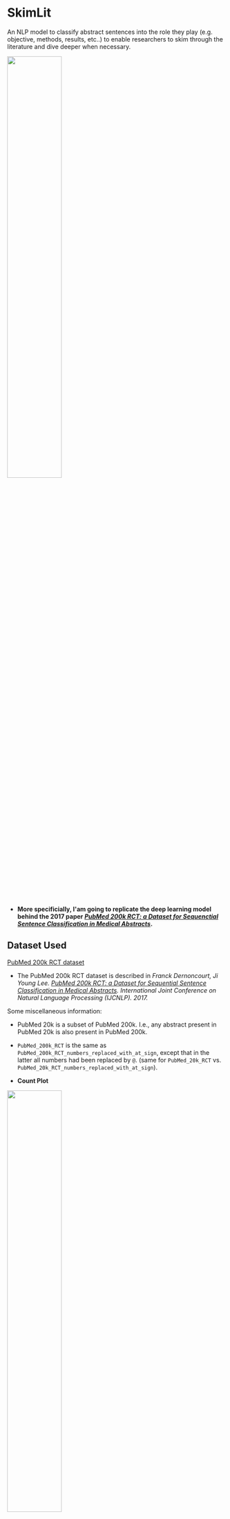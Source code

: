 # SkimLit
An NLP model to classify abstract sentences into the role they play (e.g. objective, methods, results, etc..) to enable researchers to skim through the literature and dive deeper when necessary.

<img src="https://user-images.githubusercontent.com/59719046/138639121-020343bb-e5dc-45a7-91d3-cd199f04f04e.png" width=50% height=50%>

* **More specificially, I'am going to replicate the deep learning model behind the 2017 paper [*PubMed 200k RCT: a Dataset for Sequenctial Sentence Classification in Medical Abstracts*](https://arxiv.org/abs/1710.06071).**

## Dataset Used
[PubMed 200k RCT dataset](https://github.com/Franck-Dernoncourt/pubmed-rct)

* The PubMed 200k RCT dataset is described in *Franck Dernoncourt, Ji Young Lee. [PubMed 200k RCT: a Dataset for Sequential Sentence Classification in Medical Abstracts](https://arxiv.org/abs/1710.06071). International Joint Conference on Natural Language Processing (IJCNLP). 2017.*

Some miscellaneous information:
- PubMed 20k is a subset of PubMed 200k. I.e., any abstract present in PubMed 20k is also present in PubMed 200k. 
- `PubMed_200k_RCT` is the same as `PubMed_200k_RCT_numbers_replaced_with_at_sign`, except that in the latter all numbers had been replaced by `@`. (same for `PubMed_20k_RCT` vs. `PubMed_20k_RCT_numbers_replaced_with_at_sign`).

- **Count Plot**
<img src="https://user-images.githubusercontent.com/59719046/138639626-48336732-ca8f-4bfe-8063-0e1f7a7c6ae6.png" width=50% height=50%>

## Models Tried
- NaiveBiase Model -> 72% Accuracy
- Conv1D Model -> 78% Accuracy
- Model using pretrained token embedding ( Universal sentence embedding ) -> 75% Accuracy
- Conv1D Model using character level embedding -> 73% Accuracy 
- Model with both token and charcter level embedding -> 76% Accuracy
- Model with token, character and position level embedding ( https://arxiv.org/pdf/1612.05251.pdf ) -> 81% Accuracy
        <img src="https://user-images.githubusercontent.com/59719046/138639849-8bb0dcb4-f307-45cf-82ec-671530680863.png" width=40% height=40%>

## Final Results


## Contact Me


<p align="start">
    <a href="https://github.com/vishalrk1" target="_blank">
        <img alt="Github" src="https://img.shields.io/badge/Github-%23F37626.svg?style=for-the-badge&logo=github&logoColor=white" />&nbsp;
    </a>
<!--     <a href="https://twitter.com/ArizArmeidi" target="_blank">
        <img src="https://img.shields.io/badge/-Twitter-2CA5E0?logo=twitter&style=for-the-badge&logoColor=white&color=black" alt="Twitter" />
    </a> -->
    <a href="https://www.linkedin.com/in/vishal-karangale-126492216/" target="_blank">
        <img alt="LinkedIn" src="https://img.shields.io/badge/LinkedIn-%23F37626.svg?style=for-the-badge&logo=linkedin&logoColor=white" />&nbsp;
    </a>
     <a href="https://www.instagram.com/vishal_rk1/" target="_blank">
       <img alt="Instagram" src="https://img.shields.io/badge/Instagram-%23F37626.svg?style=for-the-badge&logo=instagram&logoColor=white" />&nbsp;
    </a>
</p>
